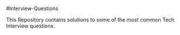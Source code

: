 #Interview-Questions 

This Repository contains solutions to some of the most common Tech Interview questions.
